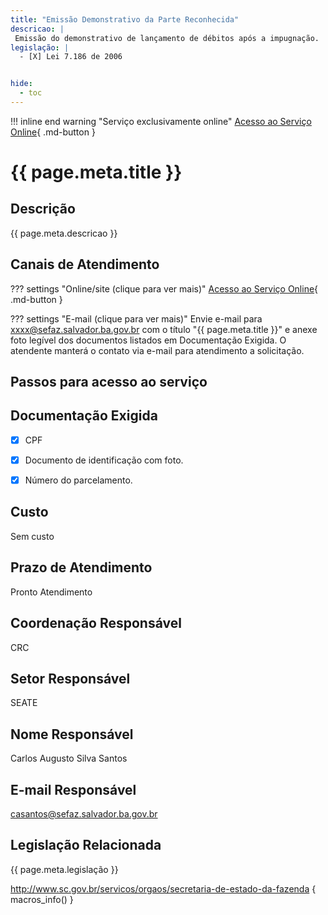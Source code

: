 ```yaml
---
title: "Emissão Demonstrativo da Parte Reconhecida"
descricao: |
 Emissão do demonstrativo de lançamento de débitos após a impugnação.
legislação: |
  - [X] Lei 7.186 de 2006


hide:
  - toc
---
```


!!! inline end warning   "Serviço exclusivamente online"
    [Acesso ao Serviço Online](https://www.sefaz.salvador.ba.gov.br/IPTU/EmissaoDemonstrativoParteReconhecida?Length=4){ .md-button }


# {{ page.meta.title }}



## Descrição

{{ page.meta.descricao }}

## Canais de Atendimento

??? settings   "Online/site (clique para ver mais)"
    [Acesso ao Serviço Online](https://www.sefaz.salvador.ba.gov.br/IPTU/EmissaoDemonstrativoParteReconhecida?Length=4){ .md-button }
	
??? settings   "E-mail (clique para ver mais)"
    Envie e-mail para xxxx@sefaz.salvador.ba.gov.br com o título "{{ page.meta.title }}" e anexe foto legível dos documentos listados em Documentação Exigida.
	O atendente manterá o contato via e-mail para atendimento a solicitação.


## Passos para acesso ao serviço


## Documentação Exigida

- [X] CPF 
- [X] Documento de identificação com foto.
- [X] Número do parcelamento. 


## Custo

Sem custo

## Prazo de Atendimento

Pronto Atendimento

## Coordenação Responsável

CRC

## Setor Responsável

SEATE

## Nome Responsável

Carlos Augusto Silva Santos

## E-mail Responsável

casantos@sefaz.salvador.ba.gov.br

## Legislação Relacionada

{{ page.meta.legislação }}




http://www.sc.gov.br/servicos/orgaos/secretaria-de-estado-da-fazenda
{ macros_info() } 